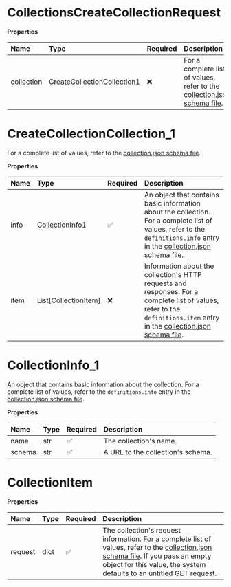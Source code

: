 # CollectionsCreateCollectionRequest

**Properties**

| Name       | Type                        | Required | Description                                                                                                                                   |
| :--------- | :-------------------------- | :------- | :-------------------------------------------------------------------------------------------------------------------------------------------- |
| collection | CreateCollectionCollection1 | ❌       | For a complete list of values, refer to the [collection.json schema file](https://schema.postman.com/json/collection/v2.1.0/collection.json). |

# CreateCollectionCollection_1

For a complete list of values, refer to the [collection.json schema file](https://schema.postman.com/json/collection/v2.1.0/collection.json).

**Properties**

| Name | Type                 | Required | Description                                                                                                                                                                                                                                   |
| :--- | :------------------- | :------- | :-------------------------------------------------------------------------------------------------------------------------------------------------------------------------------------------------------------------------------------------- |
| info | CollectionInfo1      | ✅       | An object that contains basic information about the collection. For a complete list of values, refer to the `definitions.info` entry in the [collection.json schema file](https://schema.postman.com/json/collection/v2.1.0/collection.json). |
| item | List[CollectionItem] | ❌       | Information about the collection's HTTP requests and responses. For a complete list of values, refer to the `definitions.item` entry in the [collection.json schema file](https://schema.postman.com/json/collection/v2.1.0/collection.json). |

# CollectionInfo_1

An object that contains basic information about the collection. For a complete list of values, refer to the `definitions.info` entry in the [collection.json schema file](https://schema.postman.com/json/collection/v2.1.0/collection.json).

**Properties**

| Name   | Type | Required | Description                       |
| :----- | :--- | :------- | :-------------------------------- |
| name   | str  | ✅       | The collection's name.            |
| schema | str  | ✅       | A URL to the collection's schema. |

# CollectionItem

**Properties**

| Name    | Type | Required | Description                                                                                                                                                                                                                                                                     |
| :------ | :--- | :------- | :------------------------------------------------------------------------------------------------------------------------------------------------------------------------------------------------------------------------------------------------------------------------------ |
| request | dict | ✅       | The collection's request information. For a complete list of values, refer to the [collection.json schema file](https://schema.postman.com/json/collection/v2.1.0/collection.json). If you pass an empty object for this value, the system defaults to an untitled GET request. |

<!-- This file was generated by liblab | https://liblab.com/ -->
